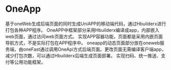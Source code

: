 # OneApp
基于oneWeb生成后端页面的同时生成UniAPP的移动端代码，通过Hbuilderx进行打包各种APP程序。
OneAPP中框架部分采用Hbuilderx编译成app，内部嵌入web页面，通过访问web页面方式。
实现APP容器功能，页面都是采用内嵌页面导航方式，不是实际打包在APP程序中。
oneapp的动态页面部分放在oneweb服务端，由oneFast通过调用OneApi方式后端页面。更改页面无需编译客户端app，减少打包次数，可以通过Hbuilderx后端生成页面部署。
     实现扫码、统一推送、支付等公用功能框架。
